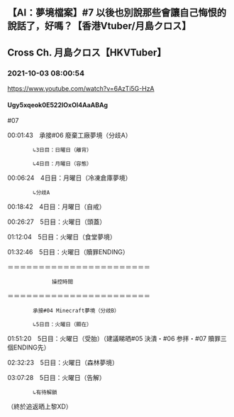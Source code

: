 ## 【AI：夢境檔案】#7 以後也別說那些會讓自己悔恨的說話了，好嗎？【香港Vtuber/月島クロス】
## Cross Ch. 月島クロス【HKVTuber】
### 2021-10-03 08:00:54
https://www.youtube.com/watch?v=6AzTi5G-HzA
#### Ugy5xqeok0E522lOxOl4AaABAg
#07



00:01:43　承接#06 廢棄工廠夢境（分歧A）

		    ↳3日目：日曜日（離背）

		    ↳4日目：月曜日（容態）

00:06:24　4日目：月曜日（冷凍倉庫夢境）

		    ↳分歧A

00:18:42　4日目：月曜日（自戒）

00:26:27　5日目：火曜日（頭蓋）

01:12:04　5日目：火曜日（食堂夢境）

01:32:46　5日目：火曜日（贖罪ENDING）

＝＝＝＝＝＝＝＝＝＝＝＝＝＝＝＝＝＝＝＝＝＝＝

				  操控時間

＝＝＝＝＝＝＝＝＝＝＝＝＝＝＝＝＝＝＝＝＝＝＝

		    承接#04 Minecraft夢境（分歧B）

		    ↳5日目：火曜日（顯在）

01:51:20　5日目：火曜日（受胎）（建議睇晒#05 決潰・#06 参拝・#07 贖罪三個ENDING先）

02:32:23　5日目：火曜日（森林夢境）

03:07:28　5日目：火曜日（告解）

		    ↳有待解鎖



（終於追返晒上黎XD）


